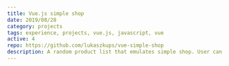 ```yaml
---
title: Vue.js simple shop
date: 2019/08/28
category: projects
tags: experience, projects, vue.js, javascript, vue
active: 4
repo: https://github.com/lukaszkups/vue-simple-shop
description: A random product list that emulates simple shop. User can add products to the cart, which then are calculated for total price. It requires to run a basic express.js-powered API to serve some results locally (included in the repo).
---
```


